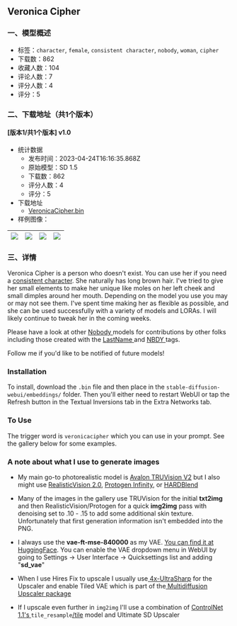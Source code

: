 ## Veronica Cipher
### 一、模型概述

- 标签：`character`, `female`, `consistent character`, `nobody`, `woman`, `cipher`
- 下载数：862
- 收藏人数：104
- 评论人数：7
- 评分人数：4
- 评分：5

### 二、下载地址（共1个版本）

#### [版本1/共1个版本] v1.0

- 统计数据
  - 发布时间：2023-04-24T16:16:35.868Z
  - 原始模型：SD 1.5
  - 下载数：862
  - 评分人数：4
  - 评分：5
- 下载地址
  - [VeronicaCipher.bin](https://civitai.com/api/download/models/42301)
- 样例图像：

| <img src="https://image.civitai.com/xG1nkqKTMzGDvpLrqFT7WA/c238c687-c566-4eba-a8b9-27b9975420fd/width=450/853356.jpeg" /> | <img src="https://image.civitai.com/xG1nkqKTMzGDvpLrqFT7WA/8b884822-8f01-4686-6682-ad4406a7f500/width=450/464403.jpeg" /> | <img src="https://image.civitai.com/xG1nkqKTMzGDvpLrqFT7WA/fd1e026d-0672-47e2-9a86-019d6bc04c00/width=450/464404.jpeg" /> | <img src="https://image.civitai.com/xG1nkqKTMzGDvpLrqFT7WA/d37c871b-2f96-411a-d55c-88999f900f00/width=450/464425.jpeg" /> |
| ---- | ---- | ---- | ---- |


### 三、详情
<p>Veronica Cipher is a person who doesn't exist. You can use her if you need a <a target="_blank" rel="ugc" href="https://civitai.com/tag/consistent%20character">consistent character</a>. She naturally has long brown hair. I've tried to give her small elements to make her unique like moles on her left cheek and small dimples around her mouth. Depending on the model you use you may or may not see them. I've spent time making her as flexible as possible, and she can be used successfully with a variety of models and LORAs. I will likely continue to tweak her in the coming weeks.</p><p>Please have a look at other <a target="_blank" rel="ugc" href="https://civitai.com/tag/nobody">Nobody </a>models for contributions by other folks including those created with the <a target="_blank" rel="ugc" href="https://civitai.com/tag/lastname">LastName </a>and <a target="_blank" rel="ugc" href="https://civitai.com/tag/NBDY">NBDY </a>tags.</p><p>Follow me if you'd like to be notified of future models!</p><h3>Installation</h3><p>To install, download the <code>.bin</code> file and then place in the <code>stable-diffusion-webui/embeddings/</code> folder. Then you'll either need to restart WebUI or tap the Refresh button in the Textual Inversions tab in the Extra Networks tab.</p><h3>To Use</h3><p>The trigger word is <code>veronicacipher</code> which you can use in your prompt. See the gallery below for some examples.</p><h3>A note about what I use to generate images</h3><ul><li><p>My main go-to photorealistic model is <a target="_blank" rel="ugc" href="https://civitai.com/models/13020/avalon-truvision">Avalon TRUVision V2</a> but I also might use <a target="_blank" rel="ugc" href="https://civitai.com/models/4201/realistic-vision-v20">RealisticVision 2.0</a>, <a target="_blank" rel="ugc" href="https://civitai.com/models/4398/protogen-infinity-official-release">Protogen Infinity</a>, or <a target="_blank" rel="ugc" href="https://civitai.com/models/6431/hardblend">HARDBlend</a></p></li><li><p>Many of the images in the gallery use TRUVision for the initial <strong>txt2img</strong> and then RealisticVision/Protogen for a quick <strong>img2img</strong> pass with denoising set to .10 - .15 to add some additional skin texture. Unfortunately that first generation information isn't embedded into the PNG.</p></li><li><p>I always use the <strong>vae-ft-mse-840000</strong> as my VAE. <a target="_blank" rel="ugc" href="https://huggingface.co/stabilityai/sd-vae-ft-mse-original/resolve/main/vae-ft-mse-840000-ema-pruned.safetensors">You can find it at HuggingFace</a>. You can enable the VAE dropdown menu in WebUI by going to Settings -&gt; User Interface -&gt; Quicksettings list and adding "<strong>sd_vae</strong>"</p></li><li><p>When I use Hires Fix to upscale I usually use<a target="_blank" rel="ugc" href="https://upscale.wiki/wiki/Model_Database"> 4x-UltraSharp</a> for the Upscaler and enable Tiled VAE which is part of the<a target="_blank" rel="ugc" href="https://github.com/pkuliyi2015/multidiffusion-upscaler-for-automatic1111"> Multidiffusion Upscaler package</a></p></li><li><p>If I upscale even further in <code>img2img</code> I'll use a combination of <a target="_blank" rel="ugc" href="https://www.youtube.com/watch?v=EmA0RwWv-os">ControlNet 1.1's </a><code>tile_resample</code><a target="_blank" rel="ugc" href="https://www.youtube.com/watch?v=EmA0RwWv-os">/tile</a> model and Ultimate SD Upscaler</p></li></ul>